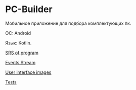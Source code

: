 # PC-Builder

Мобильное приложение для подбора комплектующих пк.

ОС: Android  

Язык: Kotlin.

[SRS of program]()

[Events Stream]()

[User interface images](https://github.com/AxxlLN/PC-Builder/tree/main/docs/mockups)

[Tests]()
